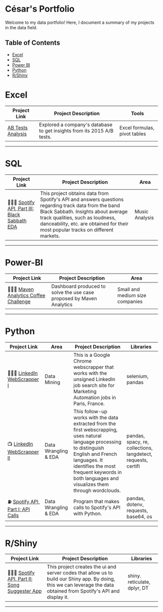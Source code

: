 # César's Portfolio

Welcome to my data portfolio! Here, I document a summary of my projects in the data field. 

## Table of Contents
- [Excel](#Excel)
- [SQL](#SQL)
- [Power BI](#Power-BI)
- [Python](#python)
- [R/Shiny](#rshiny)



# Excel

| Project Link | Project Description | Tools | 
|---|---|---|
|[AB Tests Analysis](Excel/AB_Tests_Analysis/README.md) | Explored a company's database to get insights from its 2015 A/B tests. | Excel formulas, pivot tables |

***
# SQL

| Project Link | Project Description | Area |    
|---|---|---|
| 👩🏻‍💻 [Spotify API, Part III: Black Sabbath EDA](SQL/Black_Sabbath_EDA/README.md) | This project obtains data from Spotify's API and answers questions regarding track data from the band Black Sabbath. Insights about average track qualities, such as loudness, danceability, etc. are obtained for their most popular tracks on different markets. | Music Analysis | 

***
# Power-BI

| Project Link | Project Description | Area |    
|---|---|---|
| 👩🏻‍💻 [Maven Analytics Coffee Challenge](Power-BI/Maven_Coffee_Challenge/README.md) | Dashboard produced to solve the use case proposed by Maven Analytics | Small and medium size companies | 

***

# Python

| Project Link | Area | Project Description | Libraries |    
|---|---|---|---|
| 👩🏻‍💻 [LinkedIn WebScrapper I](Python/LinkedIn_Webscrapper_I/README.md) | Data Mining | This is a Google Chrome webscrapper that works with the unsigned LinkedIn job search site for Marketing Automation jobs in Paris, France. | selenium, pandas | 
| 📺 [LinkedIn WebScrapper II](Python/LinkedIn_Webscrapper_II_EDA/README.md) |   Data Wrangling & EDA | This follow-up works with the data extracted from the first webscrapping, uses natural language processing to distinguish English and French languages. It identifies the most frequent keywords in both languages and visualizes them through wordclouds.  | pandas, spacy, re, collections, langdetect, requests, certifi |   
| ⛽️ [Spotify API, Part I: API Calls](Python/Spotify_API_Calls/SpotifyTokenRequest.ipynb) | Data Wrangling & EDA | Program that makes calls to Spotify's API with Python. |  pandas, dotenv, requests, base64, os |   

***
# R/Shiny

| Project Link | Project Description | Libraries |    
|---|---|---|
| 👩🏻‍💻 [Spotify API, Part II: Song Suggester App](RShiny/Spotify_SongSuggestionApp/Notebook_ShinyApp.ipynb) | This project creates the ui and server codes that allow us to build our Shiny app. By doing, this we can leverage the data obtained from Spotify's API and display it. | shiny. reticulate, dplyr, DT | 

***

